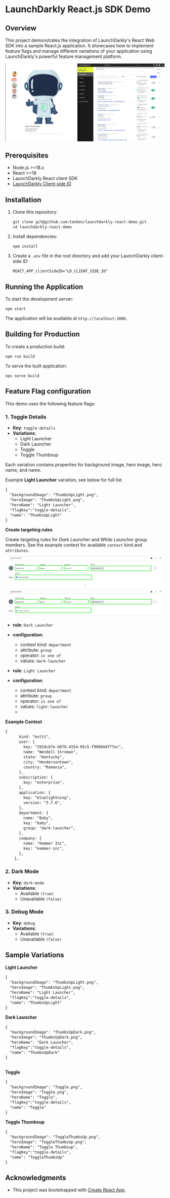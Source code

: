 # LaunchDarkly React.js SDK Demo

## Overview

This project demonstrates the integration of LaunchDarkly's React Web SDK into a sample React.js application. It showcases how to implement feature flags and manage different variations of your application using LaunchDarkly's powerful feature management platform.

![Demo GIF](./src/img/reactjsdemo.gif)



## Prerequisites

- Node.js >=18.x
- React >=18
- LaunchDarkly React client SDK
- [LaunchDarkly Client-side ID](https://docs.launchdarkly.com/sdk/concepts/client-side-server-side?site=federal#understanding-the-different-types-of-sdks)

## Installation

1. Clone this repository:
   ```
   git clone git@github.com:tanben/launchdarkly-react-demo.git
   cd launchdarkly-react-demo
   ```

2. Install dependencies:
   ```
   npm install
   ```

3. Create a `.env` file in the root directory and add your LaunchDarkly client-side ID:
   ```
   REACT_APP_clientSideID="LD_CLIENT_SIDE_ID"
   ```

## Running the Application

To start the development server:

```
npm start
```

The application will be available at `http://localhost:3000`.

## Building for Production

To create a production build:

```
npm run build
```

To serve the built application:

```
npx serve build
```

## Feature Flag configuration

This demo uses the following feature flags:

### 1. Toggle Details

- **Key**: `toggle-details`
- **Variations**:
  - Light Launcher
  - Dark Launcher
  - Toggle
  - Toggle Thumbsup

Each variation contains properties for background image, hero image, hero name, and name.

Example **Light Launcher** variation, see below for full list. 
```
{
  "backgroundImage": "ThumbsUpLight.png",
  "heroImage": "ThumbsUpLight.png",
  "heroName": "Light Launcher",
  "flagKey":"toggle-details",
  "name": "ThumbsUpLight"
}

```

**Create targeting rules**

Create targeting rules for *Dark Launcher* and *White Launcher* group members. See the example context for available `context` kind and `attributes`.
![targetingRles](./src/img/targetRules.png)


- **rule**: `Dark Launcher`
- **configuration**:
  - context kind: `department`
  - attribute: `group`
  - operator: `is one of`
  - values: `dark-launcher`


- **rule**: `Light Launcher`
- **configuration**:
  - context kind: `department`
  - attribute: `group`
  - operator: `is one of`
  - values: `light-launcher`
  - 
**Example Context**
```
{
      kind: "multi",
      user: {
        key: "2919c67e-b076-4154-95c5-f99084df77ec",
        name: "Wendell Stroman",
        state: "Kentucky",
        city: "Hendersontown",
        country: "Romania",
      },
      subscription: {
        key: "enterprise",
      },
      application: {
        key: "bluelightning",
        version: "3.7.6",
      },
      department: {
        name: "Baby",
        key: "baby",
        group: "dark-launcher",
      },
      company: {
        name: "Kemmer Inc",
        key: "kemmer-inc",
      },
    },

```


### 2. Dark Mode

- **Key**: `dark-mode`
- **Variations**:
  - Available `(true)`
  - Unavailable `(false)`

### 3. Debug Mode

- **Key**: `debug`
- **Variations**:
  - Available `(true)`
  - Unavailable `(false)`

## Sample Variations

**Light Launcher**
```
{
  "backgroundImage": "ThumbsUpLight.png",
  "heroImage": "ThumbsUpLight.png",
  "heroName": "Light Launcher",
  "flagKey":"toggle-details",
  "name": "ThumbsUpLight"
}

```

**Dark Launcher**
```
{
  "backgroundImage": "ThumbsUpDark.png",
  "heroImage": "ThumbsUpDark.png",
  "heroName": "Dark Launcher",
  "flagKey":"toggle-details",
  "name": "ThumbsUpDark"
}


```

**Toggle**
```
{
  "backgroundImage": "Toggle.png",
  "heroImage": "Toggle.png",
  "heroName": "Toggle",
  "flagKey":"toggle-details",
  "name": "Toggle"
}
```

**Toggle Thumbsup**
```
{
  "backgroundImage": "ToggleThumbsUp.png",
  "heroImage": "ToggleThumbsUp.png",
  "heroName": "Toggle Thumbsup",
  "flagKey":"toggle-details",
  "name": "ToggleThumbsUp"
}
```
## Acknowledgments

- This project was bootstrapped with [Create React App](https://github.com/facebook/create-react-app).
